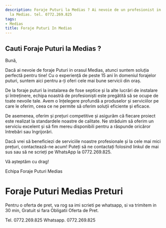 ```yaml
---
description: Foraje Puturi la Medias ? Ai nevoie de un profesionist in Foraje Puturi
  la Medias. tel. 0772.269.825
tags:
- Medias
title: Foraje Puturi In Medias
---
```



## Cauti Foraje Puturi la Medias ?

Bună,

Dacă ai nevoie de foraje Puturi in orasul Medias, atunci suntem soluția perfectă pentru tine! Cu o experiență de peste 15 ani în domeniul forajelor puturi, suntem aici pentru a-ți oferi cele mai bune servicii din oraș. 

De la foraje puturi la instalarea de fose septice și la alte lucrări de instalare și întreținere, echipa noastră de profesioniști este pregătită să se ocupe de toate nevoile tale. Avem o înțelegere profundă a produselor și serviciilor pe care le oferim, ceea ce ne permite să oferim soluții eficiente și eficace. 

De asemenea, oferim și prețuri competitive și asigurăm că fiecare proiect este realizat la standardele noastre de calitate. Ne străduim să oferim un serviciu excelent și să fim mereu disponibili pentru a răspunde oricăror întrebări sau îngrijorări. 

Dacă vrei să beneficiezi de serviciile noastre profesionale și la cele mai mici prețuri, contactează-ne acum! Puteți să ne contactați folosind linkul de mai sus sau să ne scrieți pe WhatsApp la 0772.269.825. 

Vă așteptăm cu drag! 

Echipa Foraje Puturi Medias

# Foraje Puturi Medias Preturi
Pentru o oferta de pret, va rog sa imi scrieti pe whatsapp, si va trimitem in 30 min, Gratuit si fara Obligatii Oferta de Pret.

Tel. 0772.269.825
Whatsapp. 0772.269.825
